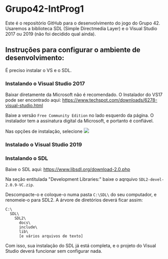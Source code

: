 # Grupo42-IntProg1
Este é o repositório GitHub para o desenvolvimento do jogo do Grupo 42. Usaremos a biblioteca SDL (Simple Directmedia Layer) e o Visual Studio 2017 ou 2019 (não foi decidido qual ainda).

## Instruções para configurar o ambiente de desenvolvimento:
É preciso instalar o VS e o SDL.

### Instalando o Visual Studio 2017
Baixar diretamente da Microsoft não é recomendado.
O Instalador do VS17 pode ser encontrado aqui:
https://www.techspot.com/downloads/6278-visual-studio.html

Baixe a versão `Free Community Edition` no lado esquerdo da página. O instalador tem a assinatura digital da Microsoft, e portanto é confiável.

Nas opções de instalação, selecione
![](https://www.wikihow.com/images/thumb/2/23/Set-Up-SDL-with-Visual-Studio-2017-Step-3-Version-2.jpg/aid9342314-v4-900px-Set-Up-SDL-with-Visual-Studio-2017-Step-3-Version-2.jpg)





### Instalado o Visual Studio 2019


### Instalando o SDL
Baixe o SDL aqui:
https://www.libsdl.org/download-2.0.php

Na seção entitulada "Development Libraries:" baixe o aqrquivo `SDL2-devel-2.0.9-VC.zip`.

Descompacte-o e coloque-o numa pasta `C:\SDL\` do seu computador, e renomeie-o para SDL2. A árvore de diretórios deverá ficar assim:
```
C:\
  SDL\
    SDL2\
      docs\
      include\
      lib\
      [e vários arquivos de texto]
```

Com isso, sua instalação do SDL já está completa, e o projeto do Visual Studio deverá funcionar sem configurar nada.

